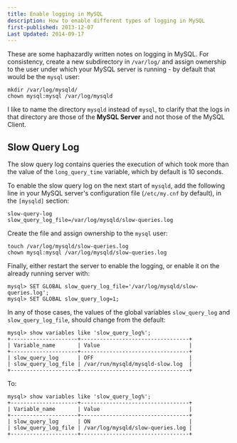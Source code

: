 ```yaml
---
title: Enable logging in MySQL
description: How to enable different types of logging in MySQL
first-published: 2013-12-07
Last Updated: 2014-09-17
---
```


These are some haphazardly written notes on logging in MySQL. For consistency, 
create a new subdirectory in `/var/log/` and assign ownership to the user under 
which your MySQL server is running - by default that would be the `mysql` user:

    mkdir /var/log/mysqld/
    chown mysql:mysql /var/log/mysqld

I like to name the directory `mysqld` instead of `mysql`, to clarify 
that the logs in that directory are those of the **MySQL Server** and 
not those of the MySQL Client.

Slow Query Log
--------------

The slow query log contains queries the execution of which took more 
than the value of the `long_query_time` variable, which by default is 
10 seconds. 

To enable the slow query log on the next start of `mysqld`, add the 
following line in your MySQL server's configuration file (`/etc/my.cnf` 
by default), in the `[mysqld]` section:

    slow-query-log
    slow_query_log_file=/var/log/mysqld/slow-queries.log

Create the file and assign ownership to the `mysql` user:

    touch /var/log/mysqld/slow-queries.log
    chown mysql:mysql /var/log/mysqld/slow-queries.log

Finally, either restart the server to enable the logging, or enable it 
on the already running server with:

    mysql> SET GLOBAL slow_query_log_file='/var/log/mysqld/slow-queries.log';
    mysql> SET GLOBAL slow_query_log=1;

In any of those cases, the values of the global variables 
`slow_query_log` and `slow_query_log_file`, should change from the 
default:

    mysql> show variables like 'slow_query_log%';
    +---------------------+----------------------------------+
    | Variable_name       | Value                            |
    +---------------------+----------------------------------+
    | slow_query_log      | OFF                              |
    | slow_query_log_file | /var/run/mysqld/mysqld-slow.log  |
    +---------------------+----------------------------------+

To:

    mysql> show variables like 'slow_query_log%';
    +---------------------+----------------------------------+
    | Variable_name       | Value                            |
    +---------------------+----------------------------------+
    | slow_query_log      | ON                               |
    | slow_query_log_file | /var/log/mysqld/slow-queries.log |
    +---------------------+----------------------------------+
